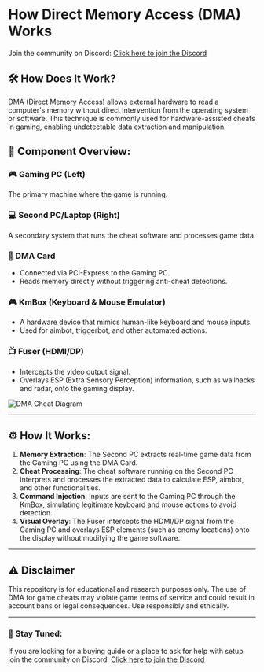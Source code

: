 # How Direct Memory Access (DMA) Works

Join the community on Discord: [Click here to join the Discord](https://discord.gg/E6KT5Zp8)


## 🛠️ How Does It Work?
DMA (Direct Memory Access) allows external hardware to read a computer's memory without direct intervention from the operating system or software. This technique is commonly used for hardware-assisted cheats in gaming, enabling undetectable data extraction and manipulation.

## 🔧 Component Overview:

### 🎮 Gaming PC (Left)
The primary machine where the game is running.

### 💻 Second PC/Laptop (Right)
A secondary system that runs the cheat software and processes game data.

### 📡 DMA Card
- Connected via PCI-Express to the Gaming PC.
- Reads memory directly without triggering anti-cheat detections.

### 🎮 KmBox (Keyboard & Mouse Emulator)
- A hardware device that mimics human-like keyboard and mouse inputs.
- Used for aimbot, triggerbot, and other automated actions.

### 📺 Fuser (HDMI/DP)
- Intercepts the video output signal.
- Overlays ESP (Extra Sensory Perception) information, such as wallhacks and radar, onto the gaming display.

![DMA Cheat Diagram](https://static.wixstatic.com/media/d538b7_d51bd29f566d4df49da50de069500814~mv2.png/v1/fill/w_1874,h_938,al_c,q_90,usm_0.66_1.00_0.01,enc_avif,quality_auto/%D0%9A%D0%B0%D0%BA%20%D1%80%D0%B0%D0%B1%D0%BE%D1%82%D0%B0%D0%B5%D1%82%20%D0%B4%D0%BC%D0%B0%20%D1%87%D0%B8%D1%82%20v2.png?quality=lossless)

---

## ⚙️ How It Works:
1. **Memory Extraction**: The Second PC extracts real-time game data from the Gaming PC using the DMA Card.
2. **Cheat Processing**: The cheat software running on the Second PC interprets and processes the extracted data to calculate ESP, aimbot, and other functionalities.
3. **Command Injection**: Inputs are sent to the Gaming PC through the KmBox, simulating legitimate keyboard and mouse actions to avoid detection.
4. **Visual Overlay**: The Fuser intercepts the HDMI/DP signal from the Gaming PC and overlays ESP elements (such as enemy locations) onto the display without modifying the game software.

---

## ⚠️ Disclaimer
This repository is for educational and research purposes only. The use of DMA for game cheats may violate game terms of service and could result in account bans or legal consequences. Use responsibly and ethically.

---

### 📌 Stay Tuned:
If you are looking for a buying guide or a place to ask for help with setup join the community on Discord: [Click here to join the Discord](https://discord.gg/E6KT5Zp8)

